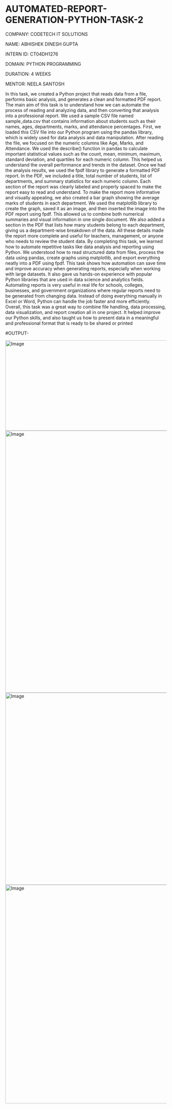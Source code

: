 # AUTOMATED-REPORT-GENERATION-PYTHON-TASK-2

COMPANY: CODETECH IT SOLUTIONS

NAME: ABHISHEK DINESH GUPTA

INTERN ID: CT04DH1276

DOMAIN: PYTHON PROGRAMMING

DURATION: 4 WEEKS

MENTOR: NEELA SANTOSH

In this task, we created a Python project that reads data from a file, performs basic analysis, and generates a clean and formatted PDF report. The main aim of this task is to understand how we can automate the process of reading and analyzing data, and then converting that analysis into a professional report. We used a sample CSV file named sample_data.csv that contains information about students such as their names, ages, departments, marks, and attendance percentages. First, we loaded this CSV file into our Python program using the pandas library, which is widely used for data analysis and data manipulation. After reading the file, we focused on the numeric columns like Age, Marks, and Attendance. We used the describe() function in pandas to calculate important statistical values such as the count, mean, minimum, maximum, standard deviation, and quartiles for each numeric column. This helped us understand the overall performance and trends in the dataset. Once we had the analysis results, we used the fpdf library to generate a formatted PDF report. In the PDF, we included a title, total number of students, list of departments, and summary statistics for each numeric column. Each section of the report was clearly labeled and properly spaced to make the report easy to read and understand. To make the report more informative and visually appealing, we also created a bar graph showing the average marks of students in each department. We used the matplotlib library to create the graph, saved it as an image, and then inserted the image into the PDF report using fpdf. This allowed us to combine both numerical summaries and visual information in one single document. We also added a section in the PDF that lists how many students belong to each department, giving us a department-wise breakdown of the data. All these details made the report more complete and useful for teachers, management, or anyone who needs to review the student data. By completing this task, we learned how to automate repetitive tasks like data analysis and reporting using Python. We understood how to read structured data from files, process the data using pandas, create graphs using matplotlib, and export everything neatly into a PDF using fpdf. This task shows how automation can save time and improve accuracy when generating reports, especially when working with large datasets. It also gave us hands-on experience with popular Python libraries that are used in data science and analytics fields. Automating reports is very useful in real life for schools, colleges, businesses, and government organizations where regular reports need to be generated from changing data. Instead of doing everything manually in Excel or Word, Python can handle the job faster and more efficiently. Overall, this task was a great way to combine file handling, data processing, data visualization, and report creation all in one project. It helped improve our Python skills, and also taught us how to present data in a meaningful and professional format that is ready to be shared or printed

#OUTPUT-

<img width="860" height="281" alt="Image" src="https://github.com/user-attachments/assets/ee65f2ae-83d0-478f-9d5e-ae00f2e2437e" />
<img width="987" height="816" alt="Image" src="https://github.com/user-attachments/assets/655341b0-7790-441f-88cb-caf42ad58014" />
<img width="982" height="598" alt="Image" src="https://github.com/user-attachments/assets/2f19f828-f3ec-4973-b2fb-b055b6466c3e" />
<img width="735" height="681" alt="Image" src="https://github.com/user-attachments/assets/a031aed4-b60e-44ea-a13a-f795637e4753" />

